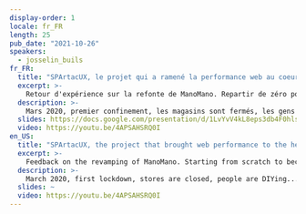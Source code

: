 ```yaml
---
display-order: 1
locale: fr_FR
length: 25
pub_date: "2021-10-26"
speakers:
  - josselin_buils
fr_FR:
  title: "SPArtacUX, le projet qui a ramené la performance web au coeur de l'UX ManoMano"
  excerpt: >-
    Retour d'expérience sur la refonte de ManoMano. Repartir de zéro pour en faire une référence en termes de performance, tel est notre défi !
  description: >-
    Mars 2020, premier confinement, les magasins sont fermés, les gens bricolent… Conséquence : explosion de la fréquentation du site de ManoMano. Gonflés par plusieurs réflexions précédant la crise, nous prenons la décision de repartir de zéro pour faire du site ManoMano une référence en termes de performance. Je vous partagerai comment nous avons choisi et mis en place la nouvelle stack technique en un temps record, et pourquoi allier dev expérience et performance peut s’avérer complexe.
  slides: https://docs.google.com/presentation/d/1LvYvV4kL8eps3db4F0hls4eaUKyxqFXLKfVASi-3Lvs/edit
  video: https://youtu.be/4APSAHSRQ0I
en_US:
  title: "SPArtacUX, the project that brought web performance to the heart of ManoMano UX"
  excerpt: >-
    Feedback on the revamping of ManoMano. Starting from scratch to become a reference in terms of site speed, what a challenge!
  description: >-
    March 2020, first lockdown, stores are closed, people are DIYing... Consequence: explosion of the ManoMano website traffic. Boosted by several reflections before the crisis, we take the decision to start from scratch to make the ManoMano website a reference in terms of performance. I will share with you how we chose and implemented the new technical stack in record time, and why combining experience and performance can be complex.
  slides: ~
  video: https://youtu.be/4APSAHSRQ0I
---
```

